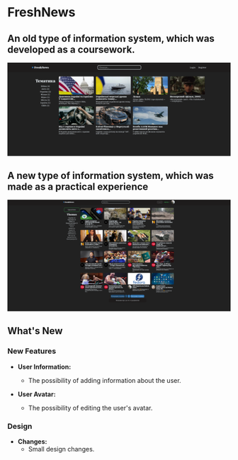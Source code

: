 # FreshNews

## An old type of information system, which was developed as a coursework.
![Screenshot](docs/images/preview-old.png)

## A new type of information system, which was made as a practical experience
![Screenshot](docs/images/preview.png)

## What's New

### New Features

- **User Information:**
  - The possibility of adding information about the user.

- **User Avatar:**
  - The possibility of editing the user's avatar.

### Design

- **Changes:**
  - Small design changes.

